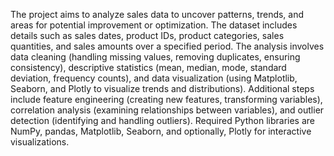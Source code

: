 The project aims to analyze sales data to uncover patterns, trends, and areas for potential improvement or optimization. The dataset includes details such as sales dates, product IDs, product categories, sales quantities, and sales amounts over a specified period. The analysis involves data cleaning (handling missing values, removing duplicates, ensuring consistency), descriptive statistics (mean, median, mode, standard deviation, frequency counts), and data visualization (using Matplotlib, Seaborn, and Plotly to visualize trends and distributions). Additional steps include feature engineering (creating new features, transforming variables), correlation analysis (examining relationships between variables), and outlier detection (identifying and handling outliers). Required Python libraries are NumPy, pandas, Matplotlib, Seaborn, and optionally, Plotly for interactive visualizations.
